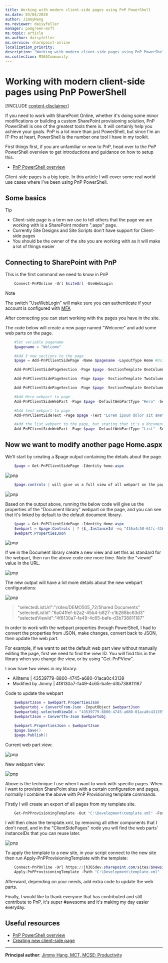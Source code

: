 ```yaml
---
title: Working with modern client-side pages using PnP PowerShell
ms.date: 03/04/2020
author: JimmyHang
ms.reviewer: daisyfeller
manager: pamgreen-msft
ms.topic: article
ms.author: daisyfeller
ms.service: sharepoint-online
localization_priority: 
description: "Working with modern client-side pages using PnP PowerShell"
ms.collection: M365Community
---
```

# Working with modern client-side pages using PnP PowerShell

[!INCLUDE [content-disclaimer](includes/content-disclaimer.md)]

If you need to work with SharePoint Online, whether it's doing some minor modifications or building a custom SharePoint provisioning solution, PnP PowerShell is one of the greatest tools there is. It will certainly help you achieve your goals. PnP is a lot more than just PowerShell, but since I'm an IT-Pro at heart, PowerShell is the number one tool I have in my toolkit.

First things first, if you are unfamiliar or new to PnP, head over to the PnP PowerShell overview to get introductions and guidance on how to setup this.

* [PnP PowerShell overview](/powershell/sharepoint/sharepoint-pnp/sharepoint-pnp-cmdlets?view=sharepoint-ps)

Client-side pages is a big topic. In this article I will cover some real world use cases where I've been using PnP PowerShell.

## Some basics

> [!TIP]
>
>* Client-side page is a term we use to tell others that the page we are working with is a SharePoint modern ".aspx" page.
>* Currently Site Designs and Site Scripts don't have support for Client-side pages
>* You should be the owner of the site you are working with as it will make a lot of things easier

## Connecting to SharePoint with PnP

This is the first command we need to know in PnP

``` powershell
    Connect-PnPOnline -Url $siteUrl -UseWebLogin
```

> [!NOTE]
> The switch "UseWebLogin" will make sure you can authenticate if your account is configured with [MFA](glossary.md#multi-factor-authentication-mfa)

After connecting you can start working with the pages you have in the site.

The code below will create a new page named "Welcome" and add some web parts on the page.

``` powershell
    #Set variable pagename  
    $pagename = "Welcome"  

    #Add 3 new sections to the page  
    $page = Add-PnPClientSidePage -Name $pagename -LayoutType Home #Using layouttype Home, removes the title and banner zone

    Add-PnPClientSidePageSection -Page $page -SectionTemplate OneColumn -Order 1 # OneColumnFullWidth is only available if the site is a Communication site

    Add-PnPClientSidePageSection -Page $page -SectionTemplate TwoColumn -Order 2

    Add-PnPClientSidePageSection -Page $page -SectionTemplate OneColumn -Order 3

    #Add Hero webpart to page  
    Add-PnPClientSideWebPart -Page $page -DefaultWebPartType "Hero" -Section 1 -Column 1

    #Add text webpart to page  
    Add-PnPClientSideText -Page $page -Text "Lorem ipsum dolor sit amet, consectetuer adipiscing elit. Maecenas porttitor congue mass a. Fusce posuere, magna sed pulvinar ultricies, purus lectus malesuada libero, sit amet commodo magna eros quis urna." -Section 2 -Column 1

    #Add the list webpart to the page, but stating that it's a document library then add the library GUID  
    Add-PnPClientSideWebPart -Page $page -DefaultWebPartType "List" -Section 2 -Column 2 -WebPartProperties @{isDocumentLibrary="true";selectedListId="6a041fef-b2a2-45b4-b827-c1b268bc63d3"}
```

## Now we want to modify another page Home.aspx

We'll start by creating a $page output containing the details about the page.  

``` powershell
    $page = Get-PnPClientSidePage -Identity home.aspx
```

![pnp](media/working-with-modern-clientside-pages-using-pnp-powershell/pnp01.png)

``` powershell
    $page.controls | will give us a full view of all webpart on the page, and their properties
```

![pnp](media/working-with-modern-clientside-pages-using-pnp-powershell/pnp02.png)

Based on the output above, running the below code will give us the properties of the "Document library" webpart on the page, and you can see that it's linked by default to the default document library.  

``` powershell
    $page = Get-PnPClientSidePage -Identity Home.aspx    
    $webpart = $page.Controls | ? {$_.InstanceId -eq "416a4c58-61fc-4166-aa19-1099fad50545"}  
    $webpart.PropertiesJson  
```

![pnp](media/working-with-modern-clientside-pages-using-pnp-powershell/pnp03.png)

If we in the Document library create a new view and set this as standard for the webpart, then run the above code one more time. Note the "viewid" value in the URL.

![pnp](media/working-with-modern-clientside-pages-using-pnp-powershell/pnp04.png)

The new output will have a lot more details about the new webpart configurations:

![pnp](media/working-with-modern-clientside-pages-using-pnp-powershell/pnp05.png)

> "selectedListUrl":"/sites/DEMO505_72/Shared Documents"  
> "selectedListId":"6a041fef-b2a2-45b4-b827-c1b268bc63d3"  
> "selectedViewId":"4f8130a7-fa49-4c65-bafe-d3b738811187"  

In order to work with the webpart properties through PowerShell, I had to convert the properties from JSON, make changes, convert back to JSON, then update the web part.

For example, if we want to set the default web part view without manually editing the page, first we need to find the view ID. You will find this in the library when you change the view, or by using "Get-PnPView".  

I now have two views in my library:

* AllItems | 43539779-8800-4745-a680-01aca0c43139
* Modified by Jimmy | 4f8130a7-fa49-4c65-bafe-d3b738811187
  
Code to update the webpart  

``` powershell
    $webpartJson = $webpart.PropertiesJson  
    $webpartobj = ConvertFrom-Json -InputObject $webpartJson  
    $webpartobj.selectedViewId = "43539779-8800-4745-a680-01aca0c43139"  
    $webpartJson = ConvertTo-Json $webpartobj  

    $webpart.PropertiesJson = $webpartJson  
    $page.Save()  
    $page.Publish()  
```

Current web part view:

![pnp](media/working-with-modern-clientside-pages-using-pnp-powershell/pnp06.png)

New webpart view:

![pnp](media/working-with-modern-clientside-pages-using-pnp-powershell/pnp07.png)

Above is the technique I use when I want to work with specific pages. When I want to provision SharePoint sites with a certain configuration and pages, normally I combine the above with PnP Provisioning template commands.

Firstly I will create an export of all pages from my template site.

```powershell
    Get-PnPProvisioningTemplate -Out "C:\Development\template.xml" -Force -IncludeAllClientSidePages #includeallclientsidepages will copy all other pages in the site
```

I will then clean the template.xml, by removing all other components that I don't need, and in the "ClientSidePages" node you will find the web parts' instanceIDs that you can reuse later.  

![pnp](media/working-with-modern-clientside-pages-using-pnp-powershell/pnp08.png)

To apply the template to a new site, in your script connect to the new site then run Apply-PnPProvisioningTemplate with the template:

```powershell
    Connect-PnPOnline -Url https://jh365dev.sharepoint.com/sites/$newsite -UseWebLogin
    Apply-PnPProvisioningTemplate -Path "C:\Development\template.xml"
```

Afterward, depending on your needs, add extra code to update the web parts.

Finally, I would like to thank everyone that has contributed and still contribute to PnP, it's super #awesome and it's making my day easier everyday.

## Useful resources

* [PnP PowerShell overview](/powershell/sharepoint/sharepoint-pnp/sharepoint-pnp-cmdlets?view=sharepoint-ps)
* [Creating new client-side page](https://hangconsult.com/2017/11/05/creating-a-new-client-side-page-with-pnp-powershell/)

------

**Principal author**: [Jimmy Hang, MCT, MCSE: Productivity](https://www.linkedin.com/in/jimmyhang)
